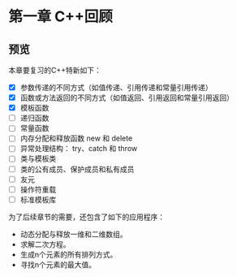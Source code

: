 # 第一章 C++回顾

## 预览

本章要复习的C++特新如下：

- [x] 参数传递的不同方式（如值传递、引用传递和常量引用传递）
- [x] 函数或方法返回的不同方式（如值返回、引用返回和常量引用返回）
- [x] 模板函数
- [ ] 递归函数
- [ ] 常量函数
- [ ] 内存分配和释放函数 new 和 delete
- [ ] 异常处理结构： try、catch 和 throw
- [ ] 类与模板类
- [ ] 类的公有成员、保护成员和私有成员
- [ ] 友元
- [ ] 操作符重载
- [ ] 标准模板库

为了后续章节的需要，还包含了如下的应用程序：

* 动态分配与释放一维和二维数组。
* 求解二次方程。
* 生成n个元素的所有排列方式。
* 寻找n个元素的最大值。



